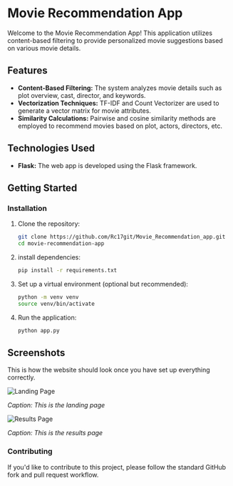 # Movie Recommendation App

Welcome to the Movie Recommendation App! This application utilizes content-based filtering to provide personalized movie suggestions based on various movie details.

## Features

- **Content-Based Filtering:** The system analyzes movie details such as plot overview, cast, director, and keywords.
- **Vectorization Techniques:** TF-IDF and Count Vectorizer are used to generate a vector matrix for movie attributes.
- **Similarity Calculations:** Pairwise and cosine similarity methods are employed to recommend movies based on plot, actors, directors, etc.

## Technologies Used

- **Flask:** The web app is developed using the Flask framework.

## Getting Started
### Installation

1. Clone the repository:
   ```bash
   git clone https://github.com/Rc17git/Movie_Recommendation_app.git
   cd movie-recommendation-app
2. install dependencies:
   ```bash
   pip install -r requirements.txt
4. Set up a virtual environment (optional but recommended):
   ```bash
   python -m venv venv
   source venv/bin/activate
6. Run the application:
   ```bash
   python app.py

## Screenshots

This is how the website should look once you have set up everything correctly.

![Landing Page](home.png)

*Caption: This is the landing page*

![Results Page](results.png)

*Caption: This is the results page*

### Contributing

If you'd like to contribute to this project, please follow the standard GitHub fork and pull request workflow.
